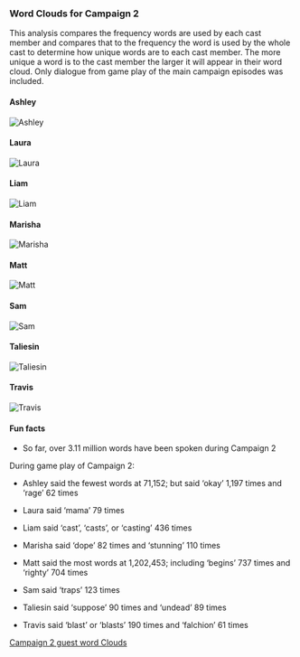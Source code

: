 ### Word Clouds for Campaign 2

This analysis compares the frequency words are used by each cast member
and compares that to the frequency the word is used by the whole cast to
determine how unique words are to each cast member. The more unique a
word is to the cast member the larger it will appear in their word
cloud. Only dialogue from game play of the main campaign episodes was
included.

#### Ashley

![Ashley](https://github.com/KyleOfCanada/CRDialogue/raw/main/plots/wordClouds/C2/C2ASHLEY.png)

#### Laura

![Laura](https://github.com/KyleOfCanada/CRDialogue/raw/main/plots/wordClouds/C2/C2LAURA.png)

#### Liam

![Liam](https://github.com/KyleOfCanada/CRDialogue/raw/main/plots/wordClouds/C2/C2LIAM.png)

#### Marisha

![Marisha](https://github.com/KyleOfCanada/CRDialogue/raw/main/plots/wordClouds/C2/C2MARISHA.png)

#### Matt

![Matt](https://github.com/KyleOfCanada/CRDialogue/raw/main/plots/wordClouds/C2/C2MATT.png)

#### Sam

![Sam](https://github.com/KyleOfCanada/CRDialogue/raw/main/plots/wordClouds/C2/C2SAM.png)

#### Taliesin

![Taliesin](https://github.com/KyleOfCanada/CRDialogue/raw/main/plots/wordClouds/C2/C2TALIESIN.png)

#### Travis

![Travis](https://github.com/KyleOfCanada/CRDialogue/raw/main/plots/wordClouds/C2/C2TRAVIS.png)

#### Fun facts

-   So far, over 3.11 million words have been spoken during Campaign 2

During game play of Campaign 2:

-   Ashley said the fewest words at 71,152; but said ‘okay’ 1,197 times
    and ‘rage’ 62 times

-   Laura said ‘mama’ 79 times

-   Liam said ‘cast’, ‘casts’, or ‘casting’ 436 times

-   Marisha said ‘dope’ 82 times and ‘stunning’ 110 times

-   Matt said the most words at 1,202,453; including ‘begins’ 737 times
    and ‘righty’ 704 times

-   Sam said ‘traps’ 123 times

-   Taliesin said ‘suppose’ 90 times and ‘undead’ 89 times

-   Travis said ‘blast’ or ‘blasts’ 190 times and ‘falchion’ 61 times

[Campaign 2 guest word
Clouds](https://github.com/KyleOfCanada/CRDialogue/blob/main/docs/wordCloudsGuests.md#word-clouds-for-campaign-2-guests)
